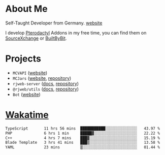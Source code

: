 # About Me

Self-Taught Developer from Germany. [website](https://rjansen.dev)

I develop [Pterodactyl](https://pterodactyl.io) Addons in my free time, you can find
them on [SourceXchange](https://www.sourcexchange.net/teams/356/profile) or [BuiltByBit](https://builtbybit.com/search/3078009).

# Projects

- `MCVAPI` ([website](https://versions.mcjars.app))
- `MCJars` ([website](https://mcjars.app), [repository](https://github.com/0x7d8/mcjar))
- `rjweb-server` ([docs](https://server.rjweb.dev), [repository](https://github.com/0x7d8/NPM_WEB-SERVER))
- `@rjweb/utils` ([docs](https://utils.rjweb.dev), [repository](https://github.com/0x7d8/rjweb-utils))
- `Bot` ([website](https://bot.rjns.dev))

# [Wakatime](https://wakatime.com/@0x7d8)

<!--START_SECTION:waka-->

```txt
TypeScript       11 hrs 56 mins  ███████████░░░░░░░░░░░░░░   43.97 %
PHP              6 hrs 1 min     █████▓░░░░░░░░░░░░░░░░░░░   22.22 %
C++              4 hrs 7 mins    ███▓░░░░░░░░░░░░░░░░░░░░░   15.19 %
Blade Template   3 hrs 41 mins   ███▒░░░░░░░░░░░░░░░░░░░░░   13.58 %
YAML             23 mins         ▒░░░░░░░░░░░░░░░░░░░░░░░░   01.44 %
```

<!--END_SECTION:waka-->
